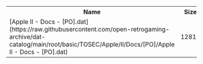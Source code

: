 <table>
<tr><th>Name</th><th>Size</th></tr>
<tr><td>
[Apple II - Docs - [PO].dat](https://raw.githubusercontent.com/open-retrogaming-archive/dat-catalog/main/root/basic/TOSEC/Apple/II/Docs/[PO]/Apple II - Docs - [PO].dat)
</td><td>12817</td></tr>
</table>
